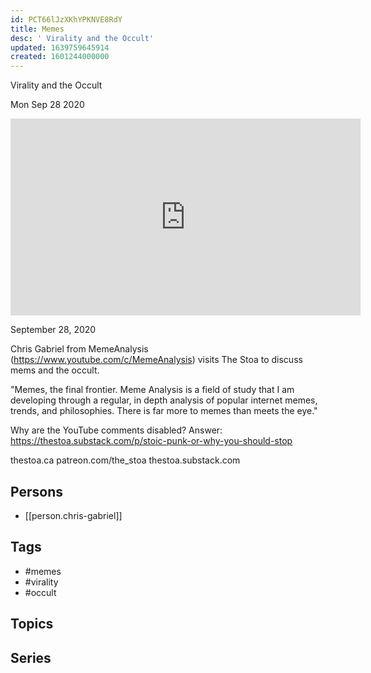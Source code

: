 ```yaml
---
id: PCT66lJzXKhYPKNVE8RdY
title: Memes
desc: ' Virality and the Occult'
updated: 1639759645914
created: 1601244000000
---
```



 Virality and the Occult

Mon Sep 28 2020

<iframe width="560" height="315" src="https://www.youtube.com/embed/V4oc9tqK_eM" title="Memes: Virality and the Occult w/ Chris Gabriel (MemeAnalysis)" frameborder="0" allow="accelerometer; autoplay; clipboard-write; encrypted-media; gyroscope; picture-in-picture" allowfullscreen ></iframe>

September 28, 2020

Chris Gabriel from MemeAnalysis (https://www.youtube.com/c/MemeAnalysis) visits The Stoa to discuss mems and the occult.

"Memes, the final frontier. Meme Analysis is a field of study that I am developing through a regular, in depth analysis of popular internet memes, trends, and philosophies. There is far more to memes than meets the eye."

Why are the YouTube comments disabled? Answer: https://thestoa.substack.com/p/stoic-punk-or-why-you-should-stop

thestoa.ca
patreon.com/the_stoa
thestoa.substack.com

## Persons

- [[person.chris-gabriel]]

## Tags

- #memes
- #virality
- #occult

## Topics



## Series



